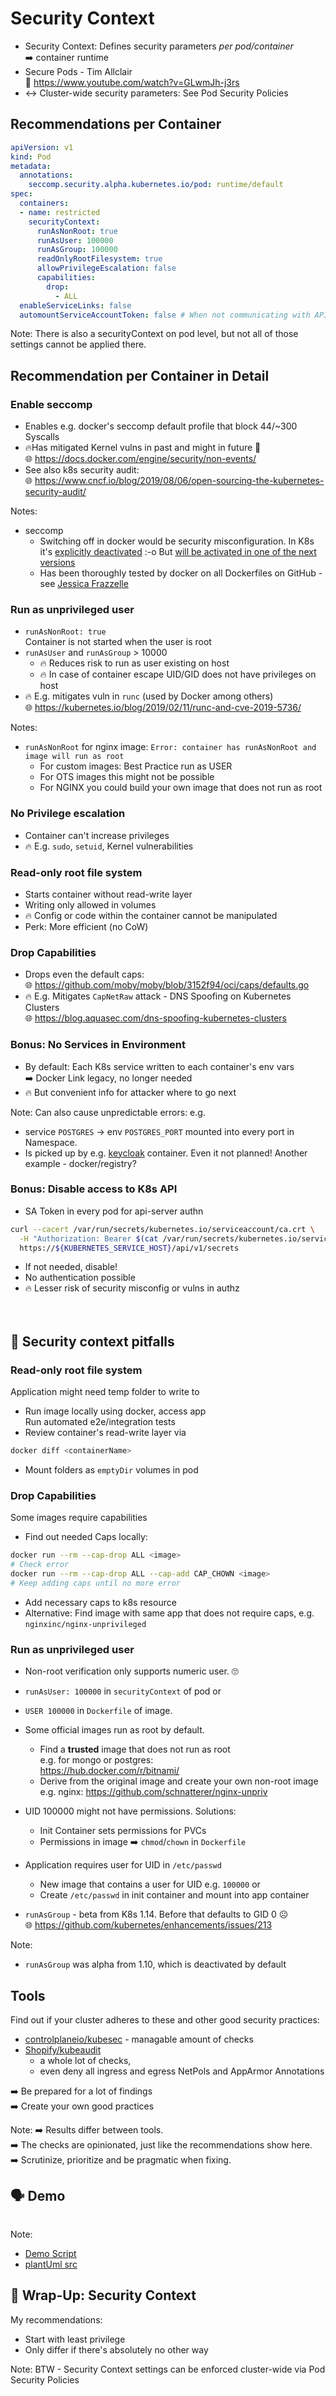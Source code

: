 <!-- .slide: data-background-image="images/subtitle.jpg"  -->
# Security Context



* Security Context: Defines security parameters *per pod/container*  
   ➡️ container runtime
* <i class='fas fa-thumbtack'></i> Secure Pods - Tim Allclair  
  🎥 https://www.youtube.com/watch?v=GLwmJh-j3rs
* ↔️ Cluster-wide security parameters: See Pod Security Policies  





## Recommendations per Container 

```yaml
apiVersion: v1
kind: Pod
metadata:
  annotations: 
    seccomp.security.alpha.kubernetes.io/pod: runtime/default
spec:
  containers:
  - name: restricted
    securityContext:
      runAsNonRoot: true
      runAsUser: 100000
      runAsGroup: 100000
      readOnlyRootFilesystem: true
      allowPrivilegeEscalation: false
      capabilities:
        drop:
          - ALL
  enableServiceLinks: false
  automountServiceAccountToken: false # When not communicating with API Server  
```

Note:
There is also a securityContext on pod level, but not all of those settings cannot be applied there.



## Recommendation per Container in Detail




### Enable seccomp
 
* Enables e.g. docker's seccomp default profile that block 44/~300 Syscalls 
* 🔥Has mitigated Kernel vulns in past and might in future 🔮   
  🌐 https://docs.docker.com/engine/security/non-events/
* See also k8s security audit:  
  🌐 https://www.cncf.io/blog/2019/08/06/open-sourcing-the-kubernetes-security-audit/

Notes:
* seccomp
  * Switching off in docker would be security misconfiguration. In K8s it's [explicitly deactivated](https://github.com/kubernetes/kubernetes/issues/20870) :-o
  But [will be activated in one of the next versions](https://github.com/kubernetes/enhancements/issues/135)
  * Has been thoroughly tested by docker on all Dockerfiles on GitHub - see [Jessica Frazzelle](https://blog.jessfraz.com/post/containers-security-and-echo-chambers/)



### Run as unprivileged user

* `runAsNonRoot: true`   
   Container is not started when the user is root
* `runAsUser` and `runAsGroup` > 10000  
  * 🔥 Reduces risk to run as user existing on host 
  * 🔥 In case of container escape UID/GID does not have privileges on host
* 🔥 E.g. mitigates vuln in `runc` (used by Docker among others)  
  🌐 https://kubernetes.io/blog/2019/02/11/runc-and-cve-2019-5736/

Notes:
* `runAsNonRoot` for nginx image: `Error: container has runAsNonRoot and image will run as root`
    * For custom images: Best Practice run as USER
    * For OTS images this might not be possible
    * For NGINX you could build your own image that does not run as root



### No Privilege escalation

* Container can't increase privileges
* 🔥 E.g. `sudo`, `setuid`, Kernel vulnerabilities



### Read-only root file system

* Starts container without read-write layer 
* Writing only allowed in volumes
* 🔥 Config or code within the container cannot be manipulated
* Perk: More efficient (no CoW)



### Drop Capabilities
  
* Drops even the default caps:  
  🌐 https://github.com/moby/moby/blob/3152f94/oci/caps/defaults.go
* 🔥 E.g. Mitigates `CapNetRaw` attack - DNS Spoofing on Kubernetes Clusters  
  🌐 https://blog.aquasec.com/dns-spoofing-kubernetes-clusters



### Bonus: No Services in Environment

* By default: Each K8s service written to each container's env vars  
  ➡️ Docker Link legacy, no longer needed
* 🔥 But convenient info for attacker where to go next

Note:
Can also cause unpredictable errors: e.g. 
* service `POSTGRES` -> env `POSTGRES_PORT` mounted into every port in Namespace.
* Is picked up by e.g. [keycloak](https://github.com/keycloak/keycloak-containers/blob/master/server/README.md) container.
  Even it not planned!
  Another example - docker/registry?
  



### Bonus: Disable access to K8s API

* SA Token in every pod for api-server authn 
```bash
curl --cacert /var/run/secrets/kubernetes.io/serviceaccount/ca.crt \
  -H "Authorization: Bearer $(cat /var/run/secrets/kubernetes.io/serviceaccount/token)" \
  https://${KUBERNETES_SERVICE_HOST}/api/v1/secrets
```
* If not needed, disable!
* No authentication possible
* 🔥 Lesser risk of security misconfig or vulns in authz  
  <!-- These blanks disable the horizontal scroll bar in the listing above :-( -->
  &nbsp;&nbsp;&nbsp;&nbsp;&nbsp;&nbsp;&nbsp;&nbsp;&nbsp;&nbsp;&nbsp;&nbsp;&nbsp;&nbsp;&nbsp;&nbsp;&nbsp;&nbsp;&nbsp;&nbsp;&nbsp;&nbsp;&nbsp;&nbsp;&nbsp;&nbsp;&nbsp;&nbsp;&nbsp;&nbsp;&nbsp;&nbsp;&nbsp;&nbsp;&nbsp;&nbsp;&nbsp;&nbsp;&nbsp;&nbsp;&nbsp;&nbsp;&nbsp;&nbsp;&nbsp;&nbsp;&nbsp;&nbsp;&nbsp;&nbsp;&nbsp;&nbsp;&nbsp;&nbsp;&nbsp;&nbsp;&nbsp;&nbsp;&nbsp;&nbsp;&nbsp;&nbsp;&nbsp;&nbsp;&nbsp;&nbsp;&nbsp;&nbsp;&nbsp;&nbsp;&nbsp;&nbsp;&nbsp;&nbsp;&nbsp;&nbsp;&nbsp;&nbsp;&nbsp;&nbsp;&nbsp;&nbsp;&nbsp;&nbsp;&nbsp;&nbsp;&nbsp;&nbsp;&nbsp;&nbsp;&nbsp;&nbsp;&nbsp;&nbsp;&nbsp;&nbsp;&nbsp;&nbsp;&nbsp;&nbsp;&nbsp;&nbsp;&nbsp;&nbsp;&nbsp;&nbsp;&nbsp;&nbsp;&nbsp;&nbsp;&nbsp;&nbsp;&nbsp;&nbsp;&nbsp;&nbsp;&nbsp;&nbsp;&nbsp;&nbsp;&nbsp;&nbsp;&nbsp;&nbsp;&nbsp;&nbsp;&nbsp;&nbsp;&nbsp;&nbsp;&nbsp;&nbsp;&nbsp;&nbsp;&nbsp;&nbsp;&nbsp;&nbsp;&nbsp;&nbsp;&nbsp;&nbsp;&nbsp;&nbsp;&nbsp;&nbsp;&nbsp;&nbsp;&nbsp;&nbsp;&nbsp;&nbsp;&nbsp;&nbsp;&nbsp;&nbsp;&nbsp;&nbsp;&nbsp;&nbsp;



## 🚧️ Security context pitfalls



### Read-only root file system

Application might need temp folder to write to

* Run image locally using docker, access app  
  <i class='fas fa-thumbtack'></i> Run automated e2e/integration tests
* Review container's read-write layer via

```bash
docker diff <containerName>
```

* Mount folders as `emptyDir` volumes in pod



### Drop Capabilities

Some images require capabilities

* Find out needed Caps locally:

```bash
docker run --rm --cap-drop ALL <image>
# Check error
docker run --rm --cap-drop ALL --cap-add CAP_CHOWN <image>
# Keep adding caps until no more error
```
* Add necessary caps to k8s resource
* Alternative: Find image with same app that does not require caps, e.g. `nginxinc/nginx-unprivileged`  



### Run as unprivileged user

*  Non-root verification only supports numeric user. 🙄  
 * `runAsUser: 100000` in `securityContext` of pod or 
 * `USER 100000` in `Dockerfile` of image.
* Some official images run as root by default.  
  * Find a **trusted** image that does not run as root  
    e.g. for mongo or postgres:   
    <i class='fab fa-docker'></i> https://hub.docker.com/r/bitnami/
  * Derive from the original image and create your own non-root image  
    e.g. nginx: <i class='fab fa-github'></i> https://github.com/schnatterer/nginx-unpriv



* UID 100000 might not have permissions. Solutions:
  * Init Container sets permissions for PVCs
  * Permissions in image ➡️ `chmod`/`chown` in `Dockerfile` 
* Application requires user for UID in `/etc/passwd`  
  * New image that contains a user for UID e.g. `100000` or
  * Create `/etc/passwd` in init container and mount into app container
* `runAsGroup` - beta from K8s 1.14. Before that defaults to GID 0 ☹  
   🌐 https://github.com/kubernetes/enhancements/issues/213
  
Note:
* `runAsGroup` was alpha from 1.10, which is deactivated by default



## Tools

Find out if your cluster adheres to these and other good security practices:  

* <i class='fab fa-github'></i> [controlplaneio/kubesec](https://github.com/controlplaneio/kubesec) - managable amount of checks
* <i class='fab fa-github'></i> [Shopify/kubeaudit](https://github.com/Shopify/kubeaudit) 
  * a whole lot of checks,
  * even deny all ingress and egress NetPols and AppArmor Annotations

➡️ Be prepared for a lot of findings  
➡️ Create your own good practices

Note:
➡️ Results differ between tools.   
➡️ The checks are opinionated, just like the recommendations show here.  
➡️ Scrutinize, prioritize and be pragmatic when fixing.



## 🗣️ Demo

<img data-src="images/demo-sec-ctx.svg" width=35% />

Note: 
* [Demo Script](https://github.com/cloudogu/k8s-security-demos/blob/master/3-security-context/Readme.md)
* [plantUml src](https://www.plantuml.com/plantuml/uml/dP2nQiD038RtUmhX3fbCQGF1OsWWIw4lK3g8aseEsvBHtRM1adUlR3maQpJfVdtt2NJC1QtKQGnvI3AZuGH92jitHeQ_0F26SUXDgz19HpLuUjtZdcYPg17RbhuS3br7uHfkH6Yclwla_kiT57MQLLZA0zi0pYfboyvhBV8WIWpDUvVXDDPSs1gNEpsx7NiVVU34sLyCkyonZUMoQy0PyFgKFidbwwPF4f_NfgqoM_f98_TC6q4Q1xOsLz8byVNNS6GXl-a_)



## 🎁 Wrap-Up: Security Context

My recommendations:

* Start with least privilege
* Only differ if there's absolutely no other way


Note:
BTW - Security Context settings can be enforced cluster-wide via Pod Security Policies  